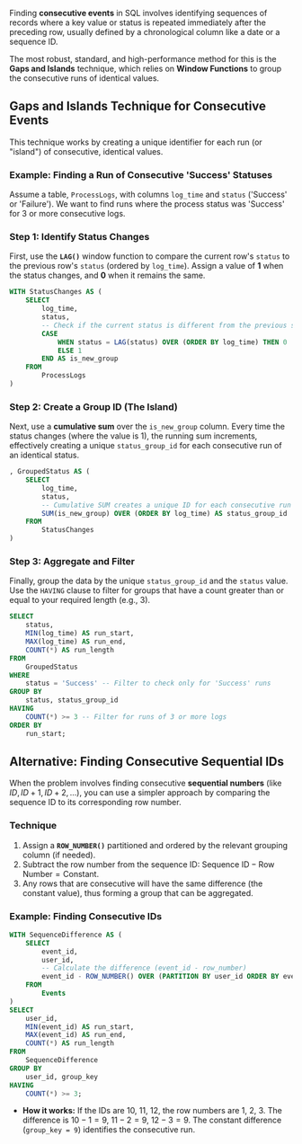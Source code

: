 Finding **consecutive events** in SQL involves identifying sequences of records where a key value or status is repeated immediately after the preceding row, usually defined by a chronological column like a date or a sequence ID.

The most robust, standard, and high-performance method for this is the **Gaps and Islands** technique, which relies on **Window Functions** to group the consecutive runs of identical values.

## Gaps and Islands Technique for Consecutive Events 

This technique works by creating a unique identifier for each run (or "island") of consecutive, identical values.

### Example: Finding a Run of Consecutive 'Success' Statuses

Assume a table, `ProcessLogs`, with columns `log_time` and `status` ('Success' or 'Failure'). We want to find runs where the process status was 'Success' for 3 or more consecutive logs.

### Step 1: Identify Status Changes

First, use the **`LAG()`** window function to compare the current row's `status` to the previous row's `status` (ordered by `log_time`). Assign a value of **1** when the status changes, and **0** when it remains the same.

```sql
WITH StatusChanges AS (
    SELECT
        log_time,
        status,
        -- Check if the current status is different from the previous status
        CASE
            WHEN status = LAG(status) OVER (ORDER BY log_time) THEN 0
            ELSE 1
        END AS is_new_group
    FROM
        ProcessLogs
)
```

### Step 2: Create a Group ID (The Island)

Next, use a **cumulative sum** over the `is_new_group` column. Every time the status changes (where the value is 1), the running sum increments, effectively creating a unique `status_group_id` for each consecutive run of an identical status.

```sql
, GroupedStatus AS (
    SELECT
        log_time,
        status,
        -- Cumulative SUM creates a unique ID for each consecutive run ('Island')
        SUM(is_new_group) OVER (ORDER BY log_time) AS status_group_id
    FROM
        StatusChanges
)
```

### Step 3: Aggregate and Filter

Finally, group the data by the unique `status_group_id` and the `status` value. Use the `HAVING` clause to filter for groups that have a count greater than or equal to your required length (e.g., 3).

```sql
SELECT
    status,
    MIN(log_time) AS run_start,
    MAX(log_time) AS run_end,
    COUNT(*) AS run_length
FROM
    GroupedStatus
WHERE
    status = 'Success' -- Filter to check only for 'Success' runs
GROUP BY
    status, status_group_id
HAVING
    COUNT(*) >= 3 -- Filter for runs of 3 or more logs
ORDER BY
    run_start;
```
## Alternative: Finding Consecutive Sequential IDs

When the problem involves finding consecutive **sequential numbers** (like $ID, ID+1, ID+2, \dots$), you can use a simpler approach by comparing the sequence ID to its corresponding row number.

### Technique

1.  Assign a **`ROW_NUMBER()`** partitioned and ordered by the relevant grouping column (if needed).
2.  Subtract the row number from the sequence ID: $\text{Sequence ID} - \text{Row Number} = \text{Constant}$.
3.  Any rows that are consecutive will have the same difference (the constant value), thus forming a group that can be aggregated.

### Example: Finding Consecutive IDs

```sql
WITH SequenceDifference AS (
    SELECT
        event_id,
        user_id,
        -- Calculate the difference (event_id - row_number)
        event_id - ROW_NUMBER() OVER (PARTITION BY user_id ORDER BY event_id) AS group_key
    FROM
        Events
)
SELECT
    user_id,
    MIN(event_id) AS run_start,
    MAX(event_id) AS run_end,
    COUNT(*) AS run_length
FROM
    SequenceDifference
GROUP BY
    user_id, group_key
HAVING
    COUNT(*) >= 3;
```

  * **How it works:** If the IDs are 10, 11, 12, the row numbers are 1, 2, 3. The difference is $10-1=9$, $11-2=9$, $12-3=9$. The constant difference (`group_key = 9`) identifies the consecutive run.
